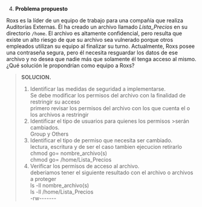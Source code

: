 4. **Problema propuesto** 
   
Roxs es la líder de un equipo de trabajo para una compañía que realiza Auditorías Externas. Él ha creado un archivo llamado *Lista_Precios* en su directorio `/home`. El archivo es altamente confidencial, pero resulta que existe un alto riesgo de que su archivo  sea  vulnerado  porque  otros  empleados  utilizan  su  equipo  al  finalizar  su turno.   Actualmente,   Roxs   posee   una   contraseña   segura,   pero   él   necesita resguardar los datos de ese archivo y no desea que nadie más que solamente él tenga acceso al mismo. ¿Qué solución le propondrían como equipo a Roxs? 

>**SOLUCION.** 
>
>1. Identificar las medidas de seguridad a implementarse.  
>   Se debe modificar los permisos del archivo con la finalidad de restringir su acceso  
>   primero revisar los permisos del archivo con los que cuenta el o los archivos a restringir  
>2. Identificar el tipo de usuarios para quienes los permisos >serán cambiados.  
>   Group y Others  
>3. Identificar el tipo de permiso que necesita ser cambiado.  
>   lectura, escritura y de ser el caso tambien ejecucion retirarlo  
>   chmod go= nombre_archivo(s)  
>   chmod go= /home/Lista_Precios  
>4. Verificar los permisos de acceso al archivo.  
>   deberiamos tener el siguiente resultado con el archivo o archivos a proteger  
>   ls -ll nombre_archivo(s)  
>   ls -ll /home/Lista_Precios  
>   -rw-------